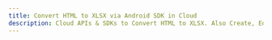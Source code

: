 ---title: Convert HTML to XLSX via Android SDK in Clouddescription: Cloud APIs & SDKs to Convert HTML to XLSX. Also Create, Edit & Render Microsoft Word & OpenOffice documents in the Cloud.---